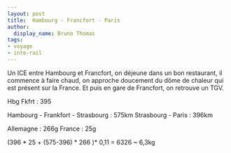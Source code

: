```yaml
---
layout: post
title:  Hambourg - Francfort - Paris
author:
  display_name: Bruno Thomas
tags:
- voyage
- inte-rail
---
```


Un ICE entre Hambourg et Francfort, on déjeune dans un bon restaurant, il commence à faire chaud, on approche doucement du dôme de chaleur qui est présent sur la France. Et puis en gare de Francfort, on retrouve un TGV.

Hbg Fkfrt : 395

Hambourg - Frankfort - Strasbourg : 575km
Strasbourg - Paris : 396km

Allemagne : 266g
France : 25g

(396 * 25 + (575-396) * 266 )* 0,11 = 6326 ~ 6,3kg
